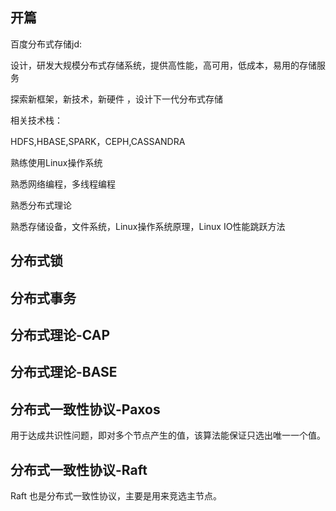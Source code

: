## 开篇

百度分布式存储jd:

设计，研发大规模分布式存储系统，提供高性能，高可用，低成本，易用的存储服务

探索新框架，新技术，新硬件 ，设计下一代分布式存储

相关技术栈：

HDFS,HBASE,SPARK，CEPH,CASSANDRA

熟练使用Linux操作系统

熟悉网络编程，多线程编程

熟悉分布式理论

熟悉存储设备，文件系统，Linux操作系统原理，Linux IO性能跳跃方法

## 分布式锁

## 分布式事务

## 分布式理论-CAP

## 分布式理论-BASE

## 分布式一致性协议-Paxos

用于达成共识性问题，即对多个节点产生的值，该算法能保证只选出唯一一个值。

## 分布式一致性协议-Raft

Raft 也是分布式一致性协议，主要是用来竞选主节点。



